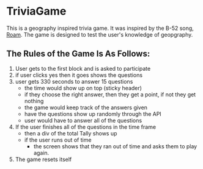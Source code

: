 # TriviaGame
This is a geography inspired trivia game. It was inspired by the B-52 song, [Roam](https://www.youtube.com/watch?v=iNwC0sp-uA4). The game is designed to test the user's knowledge of geopgraphy.

## The Rules of the Game Is As Follows:
1. User gets to the first block and is asked to participate
2. if user clicks yes then it goes shows the questions
3. user gets 330 seconds to answer 15 questions
   - the time would show up on top (sticky header)
   - if they choose the right answer, then they get a point, if not they get nothing
   - the game would keep track of the answers given
   - have the questions show up randomly through the API
   - user would have to answer all of the questions
4. If the user finishes all of the questions in the time frame
   - then a div of the total Tally shows up
   - if the user runs out of time
     - the screen shows that they ran out of time and asks them to play again.
5. The game resets itself
